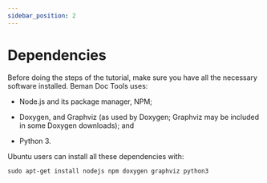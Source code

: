 ```yaml
---
sidebar_position: 2
---
```


# Dependencies

Before doing the steps of the tutorial, make sure you have all the necessary
software installed.  Beman Doc Tools uses:

- Node.js and its package manager, NPM;

- Doxygen, and Graphviz (as used by Doxygen; Graphviz may be included in some
  Doxygen downloads); and

- Python 3.

Ubuntu users can install all these dependencies with:

```term
sudo apt-get install nodejs npm doxygen graphviz python3
```
